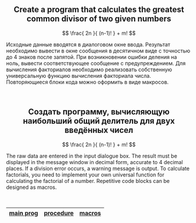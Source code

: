 <h2 align="center">Create a program that calculates the greatest common divisor of two given numbers</h2>

$$  \frac{ 2n }{ (n-1)! } + m! $$

Исходные данные вводятся в диалоговом окне ввода. Результат необходимо вывести в окне сообщения в десятичном виде с точностью до 4 знаков после запятой. При возникновении ошибки деления на ноль, вывести соответствующее сообщение с предупреждением. Для вычисления факториалов необходимо реализовать собственную универсальную функцию вычисления факториала числа. Повторяющиеся блоки кода можно оформить в виде макросов.

<br>

<h2 align="center">Создать программу, вычисляющую наибольший общий делитель для двух введённых чисел</h2>

$$  \frac{ 2n }{ (n-1)! } + m! $$

The raw data are entered in the input dialogue box. The result must be displayed in the message window in decimal form, accurate to 4 decimal places. If a division error occurs, a warning message is output. To calculate factorials, you need to implement your own universal function for calculating the factorial of a number. Repetitive code blocks can be designed as macros.

<br>

| [main prog](math.asm)  | [procedure](str.inc)  | [macros](math.inc)  |
| --- | --- | --- |
